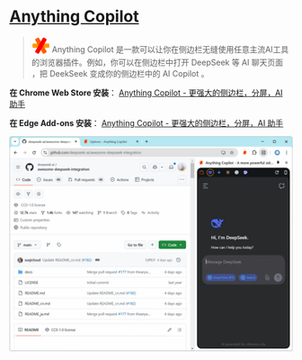 # [**Anything Copilot**](https://github.com/baotlake/anything-copilot)

> <sub>![](./assets/logo_16x16.svg)</sub> Anything Copilot 是一款可以让你在侧边栏无缝使用任意主流AI工具的浏览器插件。例如，你可以在侧边栏中打开 DeepSeek 等 AI 聊天页面 ，把 DeekSeek 变成你的侧边栏中的 AI Copilot 。

**在 Chrome Web Store 安装**： [Anything Copilot - 更强大的侧边栏，分屏，AI 助手](https://chromewebstore.google.com/detail/anything-copilot-%E6%9B%B4%E5%BC%BA%E5%A4%A7%E7%9A%84%E4%BE%A7%E8%BE%B9%E6%A0%8F%EF%BC%8C/lilckelmopbcffmglfmfhelaajhjpcff?hl=zh)

**在 Edge Add-ons 安装**： [Anything Copilot - 更强大的侧边栏，分屏，AI 助手](https://microsoftedge.microsoft.com/addons/detail/anything-copilot-%E6%9B%B4%E5%BC%BA%E5%A4%A7%E7%9A%84%E4%BE%A7%E8%BE%B9/lbeehbkcmjaopnlccpjcdgamcabhnanl?hl=zh)


![](./assets/Screenshot_DeepSeek.webp)
